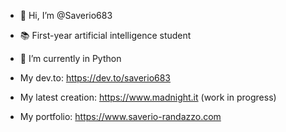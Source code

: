 - 👋 Hi, I’m @Saverio683
- 📚 First-year artificial intelligence student
- 🌱 I’m currently in Python
 
- My dev.to: https://dev.to/saverio683

- My latest creation: https://www.madnight.it (work in progress)

- My portfolio: https://www.saverio-randazzo.com
